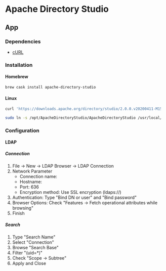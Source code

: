 # Apache Directory Studio

## App

### Dependencies

- [cURL](/curl.md)

### Installation

#### Homebrew

```sh
brew cask install apache-directory-studio
```

#### Linux

```sh
curl 'https://downloads.apache.org/directory/studio/2.0.0.v20200411-M15/ApacheDirectoryStudio-2.0.0.v20200411-M15-linux.gtk.x86_64.tar.gz' | sudo tar -xzC /opt

sudo ln -s /opt/ApacheDirectoryStudio/ApacheDirectoryStudio /usr/local/bin/ApacheDirectoryStudio
```

### Configuration

#### LDAP

##### Connection

1. File -> New -> LDAP Browser -> LDAP Connection
2. Network Parameter
   - Connection name:
   - Hostname:
   - Port: 636
   - Encryption method: Use SSL encryption (ldaps://)
3. Authentication: Type "Bind DN or user" and "Bind password"
4. Browser Options: Check "Features -> Fetch operational attributes while browsing"
5. Finish

##### Search

1. Type "Search Name"
2. Select "Connection"
3. Browse "Search Base"
4. Filter "(uid=*)"
5. Check "Scope -> Subtree"
6. Apply and Close
